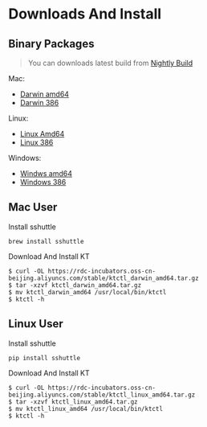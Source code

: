 # Downloads And Install

## Binary Packages

> You can downloads latest build from [Nightly Build](nightly.md)

Mac:

* [Darwin amd64](https://rdc-incubators.oss-cn-beijing.aliyuncs.com/stable/ktctl_darwin_amd64.tar.gz)
* [Darwin 386](https://rdc-incubators.oss-cn-beijing.aliyuncs.com/stable/ktctl_darwin_386.tar.gz)

Linux:

* [Linux Amd64](https://rdc-incubators.oss-cn-beijing.aliyuncs.com/stable/ktctl_linux_amd64.tar.gz)
* [Linux 386](https://rdc-incubators.oss-cn-beijing.aliyuncs.com/stable/ktctl_linux_386.tar.gz)

Windows:

* [Windws amd64](https://rdc-incubators.oss-cn-beijing.aliyuncs.com/stable/ktctl_windows_amd64.tar.gz)
* [Windows 386](https://rdc-incubators.oss-cn-beijing.aliyuncs.com/stable/ktctl_windows_386.tar.gz)

## Mac User

Install sshuttle

```
brew install sshuttle
```

Download And Install KT

```
$ curl -OL https://rdc-incubators.oss-cn-beijing.aliyuncs.com/stable/ktctl_darwin_amd64.tar.gz
$ tar -xzvf ktctl_darwin_amd64.tar.gz
$ mv ktctl_darwin_amd64 /usr/local/bin/ktctl
$ ktctl -h
```

## Linux User

Install sshuttle

```
pip install sshuttle
```

Download And Install KT

```
$ curl -OL https://rdc-incubators.oss-cn-beijing.aliyuncs.com/stable/ktctl_linux_amd64.tar.gz
$ tar -xzvf ktctl_linux_amd64.tar.gz
$ mv ktctl_linux_amd64 /usr/local/bin/ktctl
$ ktctl -h
```